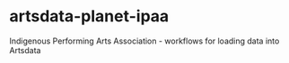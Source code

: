 # artsdata-planet-ipaa
Indigenous Performing Arts Association - workflows for loading data into Artsdata
